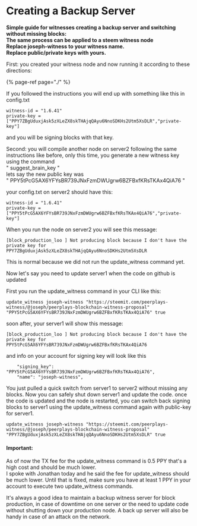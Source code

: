 # Creating a Backup Server

**Simple guide for witnesses creating a backup server and switching without missing blocks:  
The same process can be applied to a steem witness node  
Replace joseph-witness to your witness name.  
Replace public/private keys with yours.**  


First: you created your witness node and now running it according to these directions:

{% page-ref page="./" %}



If you followed the instructions you will end up with something like this in config.txt

```text
witness-id = "1.6.41"
private-key = ["PPY7ZBgUduxjAsk5zXLeZX8skTHAjqQAyu6NnoSDKHs2Utm5XsDLR","private-key"]
```

and you will be signing blocks with that key.

Second: you will compile another node on server2 following the same instructions like before, only this time, you generate a new witness key using the command  
" suggest\_brain\_key "  
lets say the new public key was  
" PPY5tPcG5AX6YFYsBR739JNxFzmDWUgrw6BZFBxfKRsTKAx4QiA76 "

your config.txt on server2 should have this:

```text
witness-id = "1.6.41"
private-key = ["PPY5tPcG5AX6YFYsBR739JNxFzmDWUgrw6BZFBxfKRsTKAx4QiA76","private-key"]
```

When you run the node on server2 you will see this message:  
  


```text
[block_production_loo ] Not producing block because I don't have the private key for 
PPY7ZBgUduxjAsk5zXLeZX8skTHAjqQAyu6NnoSDKHs2Utm5XsDLR
```

  
  
This is normal because we did not run the update\_witness command yet.

Now let's say you need to update server1 when the code on github is updated

First you run the update\_witness command in your CLI like this:

```text
update_witness joseph-witness "https://steemit.com/peerplays-witness/@joseph/peerplays-blockchain-witness-proposal" "PPY5tPcG5AX6YFYsBR739JNxFzmDWUgrw6BZFBxfKRsTKAx4QiA76" true
```

soon after, your server1 will show this message:

```text
[block_production_loo ] Not producing block because I don't have the private key for 
PPY5tPcG5AX6YFYsBR739JNxFzmDWUgrw6BZFBxfKRsTKAx4QiA76
```

  
  
and info on your account for signing key will look like this  
  


```text
    "signing_key": "PPY5tPcG5AX6YFYsBR739JNxFzmDWUgrw6BZFBxfKRsTKAx4QiA76",
    "name": "joseph-witness",
```

  
  
You just pulled a quick switch from server1 to server2 without missing any blocks. Now you can safely shut down server1 and update the code. once the code is updated and the node is restarted, you can switch back signing blocks to server1 using the update\_witness command again with public-key for server1.  
  


```text
update_witness joseph-witness "https://steemit.com/peerplays-witness/@joseph/peerplays-blockchain-witness-proposal" "PPY7ZBgUduxjAsk5zXLeZX8skTHAjqQAyu6NnoSDKHs2Utm5XsDLR" true
```

#### Important:

As of now the TX fee for the update\_witness command is 0.5 PPY that's a high cost and should be much lower.  
I spoke with Jonathan today and he said the fee for update\_witness should be much lower. Until that is fixed, make sure you have at least 1 PPY in your account to execute two update\_witness commands.

It's always a good idea to maintain a backup witness server for block production, in case of downtime on one server or the need to update code without shutting down your production node. A back up server will also be handy in case of an attack on the network.

